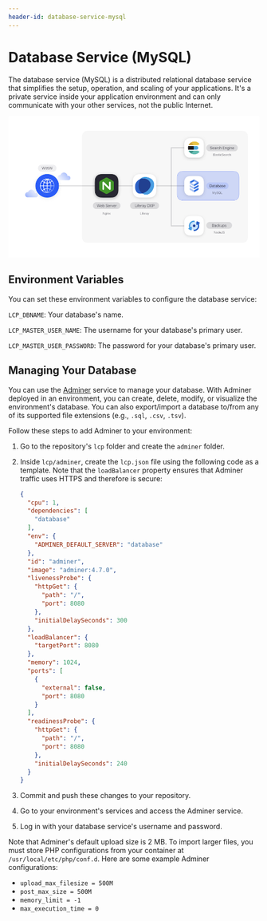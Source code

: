 ```yaml
---
header-id: database-service-mysql
---
```


# Database Service (MySQL)

The database service (MySQL) is a distributed relational database service that 
simplifies the setup, operation, and scaling of your applications. It's a 
private service inside your application environment and can only communicate 
with your other services, not the public Internet. 

![Figure 1: The database service is one of several services available in DXP Cloud.](../../images/services-database.png)

## Environment Variables

You can set these environment variables to configure the database service: 

`LCP_DBNAME`: Your database's name. 

`LCP_MASTER_USER_NAME`: The username for your database's primary user. 

`LCP_MASTER_USER_PASSWORD`: The password for your database's primary user. 

## Managing Your Database

You can use the 
[Adminer](https://hub.docker.com/_/adminer) 
service to manage your database. With Adminer deployed in an environment, you 
can create, delete, modify, or visualize the environment's database. You can 
also export/import a database to/from any of its supported file extensions 
(e.g., `.sql`, `.csv`, `.tsv`). 

Follow these steps to add Adminer to your environment: 

1.  Go to the repository's `lcp` folder and create the `adminer` folder. 

2.  Inside `lcp/adminer`, create the `lcp.json` file using the following code as
    a template. Note that the `loadBalancer` property ensures that Adminer 
    traffic uses HTTPS and therefore is secure: 

    ```json
    {
      "cpu": 1,
      "dependencies": [
        "database"
      ],
      "env": {
        "ADMINER_DEFAULT_SERVER": "database"
      },
      "id": "adminer",
      "image": "adminer:4.7.0",
      "livenessProbe": {
        "httpGet": {
          "path": "/",
          "port": 8080
        },
        "initialDelaySeconds": 300
      },
      "loadBalancer": {
        "targetPort": 8080
      },
      "memory": 1024,
      "ports": [
        {
          "external": false,
          "port": 8080
        }
      ],
      "readinessProbe": {
        "httpGet": {
          "path": "/",
          "port": 8080
        },
        "initialDelaySeconds": 240
      }
    }
    ```

3.  Commit and push these changes to your repository. 

4.  Go to your environment's services and access the Adminer service. 

5.  Log in with your database service's username and password. 

Note that Adminer's default upload size is 2 MB. To import larger files, you 
must store PHP configurations from your container at 
`/usr/local/etc/php/conf.d`. Here are some example Adminer configurations: 

-   `upload_max_filesize = 500M`
-   `post_max_size = 500M`
-   `memory_limit = -1`
-   `max_execution_time = 0`
